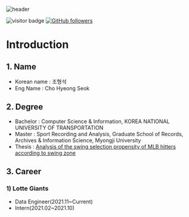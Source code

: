 ![header](https://capsule-render.vercel.app/api?type=soft&color=auto&height=300&section=header&text=Welcome%0ato%0aMy%20Github&fontSize=90&animation=blinking)


![visitor badge](https://visitor-badge.glitch.me/badge?page_id=wh0509.visitor-badge&left_text=MyPageVisitors)
[![GitHub followers](https://img.shields.io/github/followers/wh0509.svg?style=social&label=Follow)](https://github.com/wh0509?tab=followers)

# Introduction
## 1. Name

* Korean name : 조형석
* Eng Name : Cho Hyeong Seok

## 2. Degree

* Bachelor : Computer Science & Information, KOREA NATIONAL UNIVERSITY OF TRANSPORTATION
* Master : Sport Recording and Analysis, Graduate School of Records, Archives & Information Science, Myongji University
* Thesis : <a href='http://www.riss.kr/link?id=T15798525'>Analysis of the swing selection propensity of MLB hitters according to swing zone</a>

## 3. Career

### <b>1) Lotte Giants</b>
  * Data Engineer(2021.11~Current)
  * Intern(2021.02~2021.10)
